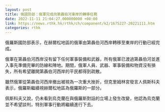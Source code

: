 ```yaml
---
layout: post
title: 俄國防部：俄軍完成向第聶伯河東岸的轉移任務
date: 2022-11-11 21:04:27.000000000 +08:00
link: https://news.rthk.hk/rthk/ch/component/k2/1675227-20221111.htm
categories: rthk
---
```


俄羅斯國防部表示，在赫爾松地區的俄軍由第聶伯河西岸轉移至東岸的行動已經完成。

俄軍在第聶伯河西岸沒有留下任何軍事裝備和武器，所有俄軍已渡過第聶伯河並進入事先準備完畢的防線和陣地。期間，俄軍人員、武器、軍事裝備和物資沒有損失，所有希望離開第聶伯河西岸的平民都得到疏散。

雖然俄軍從第聶伯河西岸撤出被視為一次重大挫折，但克里姆林宮發言人佩斯科夫表示，俄羅斯繼續視赫爾松地區為俄羅斯的一部分。

佩斯科夫又說，仍未看到烏克蘭在與俄羅斯對話的立場上發生改變，他認為烏克蘭並不希望談判，特別軍事行動將繼續進行下去。
